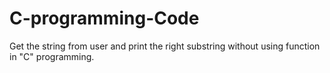 # C-programming-Code
Get the string from user and print the right substring without using function in "C" programming.
